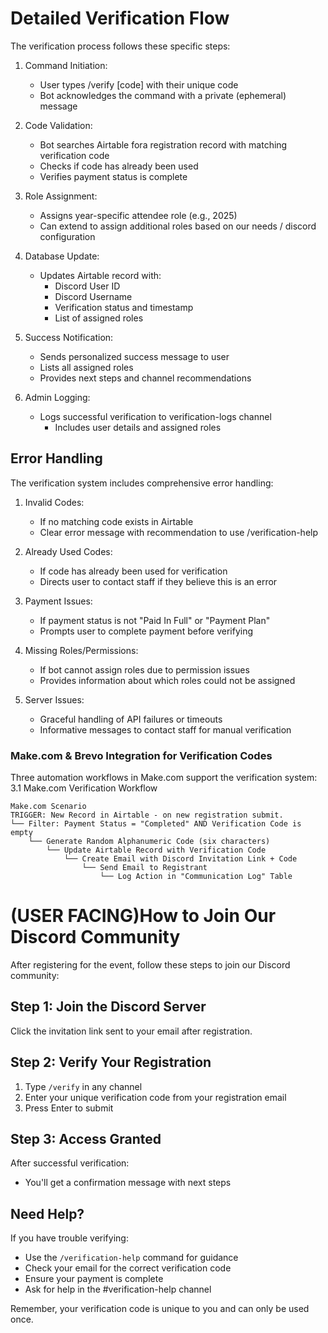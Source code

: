 # Detailed Verification Flow

The verification process follows these specific steps:

1. Command Initiation:
   * User types /verify [code] with their unique code
   * Bot acknowledges the command with a private (ephemeral) message

2. Code Validation:

   * Bot searches Airtable fora registration record with matching verification code
   * Checks if code has already been used
   * Verifies payment status is complete

3. Role Assignment:
    * Assigns year-specific attendee role (e.g., 2025)
    * Can extend to assign additional roles based on our needs / discord configuration

4. Database Update:

   * Updates Airtable record with:
      * Discord User ID
      * Discord Username
      * Verification status and timestamp
      * List of assigned roles

5. Success Notification:

    * Sends personalized success message to user
    * Lists all assigned roles
    * Provides next steps and channel recommendations

6. Admin Logging:

    * Logs successful verification to verification-logs channel
      * Includes user details and assigned roles

## Error Handling

The verification system includes comprehensive error handling:

1. Invalid Codes:

    * If no matching code exists in Airtable
    * Clear error message with recommendation to use /verification-help

2. Already Used Codes:

    * If code has already been used for verification
    * Directs user to contact staff if they believe this is an error

3. Payment Issues:

    * If payment status is not "Paid In Full" or "Payment Plan"
    * Prompts user to complete payment before verifying

4. Missing Roles/Permissions:

      * If bot cannot assign roles due to permission issues
      * Provides information about which roles could not be assigned

5. Server Issues:

      * Graceful handling of API failures or timeouts
      * Informative messages to contact staff for manual verification

### Make.com & Brevo Integration for Verification Codes <!--TK todo on accuracy of scenarios, backfilling scenarios and Brevo -->

Three automation workflows in Make.com support the verification system:
3.1 Make.com Verification Workflow

```plaintext
Make.com Scenario
TRIGGER: New Record in Airtable - on new registration submit.
└── Filter: Payment Status = "Completed" AND Verification Code is empty
    └── Generate Random Alphanumeric Code (six characters)
        └── Update Airtable Record with Verification Code
            └── Create Email with Discord Invitation Link + Code
                └── Send Email to Registrant
                    └── Log Action in "Communication Log" Table
```

# (USER FACING)How to Join Our Discord Community  <!-- shipped, awaiting edit and approval -->

After registering for the event, follow these steps to join our Discord community:

## Step 1: Join the Discord Server

Click the invitation link sent to your email after registration.

## Step 2: Verify Your Registration

1. Type `/verify` in any channel
2. Enter your unique verification code from your registration email
3. Press Enter to submit

## Step 3: Access Granted

After successful verification:

* You'll get a confirmation message with next steps

## Need Help?

If you have trouble verifying:

* Use the `/verification-help` command for guidance
* Check your email for the correct verification code
* Ensure your payment is complete
* Ask for help in the #verification-help channel

Remember, your verification code is unique to you and can only be used once.
